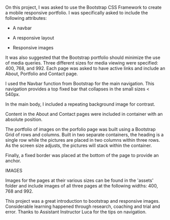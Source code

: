 On this project, I was asked to use the Bootstrap CSS Framework to create a mobile responsive portfolio. I was specifically asked to include the following attributes:

   * A navbar

   * A responsive layout

   * Responsive images

It was also suggested that the Bootstrap portfolio should minimize the use of media queries. Three different sizes for media viewing were specified: 400, 768, and 992. Each page was asked to have active links and include an About, Portfolio and Contact page. 

I used the Navbar function from Bootstrap for the main navigation. This navigation provides a top fixed bar that collapses in the small sizes < 540px. 

In the main body, I included a repeating background image for contrast. 

Content in the About and Contact pages were included in container with an absolute position.

The portfolio of images on the porfolio page was built using a  Bootstrap Grid of rows and columns. Built in two separate containers, the heading is a single row while the pictures are placed in two columns within three rows. As the screen size adjusts, the pictures will stack within the container.  

Finally, a fixed border was placed at the bottom of the page to provide an anchor. 

IMAGES

Images for the pages at their various sizes can be found in the 'assets' folder and include images of all three pages at the following widths: 400, 768 and 992. 

This project was a great introduction to bootstrap and responsive images. Considerable learning happened through research, coaching and trial and error. Thanks to Assistant Instructor Luca for the tips on navigation. 



